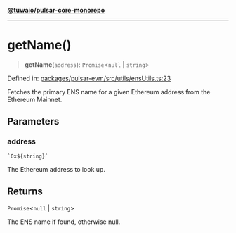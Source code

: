 [**@tuwaio/pulsar-core-monorepo**](../../../README.md)

***

# getName()

> **getName**(`address`): `Promise`\<`null` \| `string`\>

Defined in: [packages/pulsar-evm/src/utils/ensUtils.ts:23](https://github.com/TuwaIO/pulsar-core/blob/16038c5bbc96d2d466608fdc95d4789c6f06d211/packages/pulsar-evm/src/utils/ensUtils.ts#L23)

Fetches the primary ENS name for a given Ethereum address from the Ethereum Mainnet.

## Parameters

### address

`` `0x${string}` ``

The Ethereum address to look up.

## Returns

`Promise`\<`null` \| `string`\>

The ENS name if found, otherwise null.
